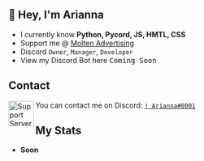 ## 👋 Hey, I'm Arianna
- I currently know **Python, Pycord, JS, HMTL, CSS**
- Support me @ [Molten Advertising](https://discord.gg/24yn74t9Yg)
- Discord `Owner`, `Manager`, `Developer`
- View my Discord Bot here <kbd>Coming Soon</kbd>

## Contact

<img align="left" alt="Support Server" width="50px" src="https://user-images.githubusercontent.com/80853540/152623209-90c948e9-6ddb-47c9-ae6f-29df883272b0.png"/> You can contact me on Discord: [`! Arianna#0001`](https://discord.com/channels/@me/935640234698346586)


## My Stats

- **Soon**
